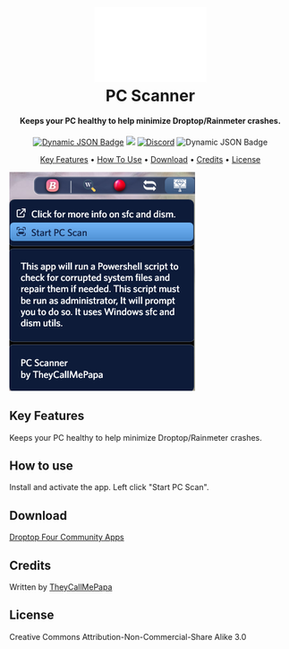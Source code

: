 <h1 align="center">
  <br>
  <a href="#"><img src="Button/Medium/Button.PNG" alt="Logo" width="200"></a>
  <br>
  PC Scanner
  <br>
</h1>

<h4 align="center">Keeps your PC healthy to help minimize Droptop/Rainmeter crashes.</h4>

<p align="center">
  <a href="https://droptopfour.com/community-apps"><img alt="Dynamic JSON Badge" src="https://img.shields.io/badge/dynamic/json?url=https%3A%2F%2Fraw.githubusercontent.com%2FDroptop-Four%2FGlobalData%2Fmain%2Fdata%2Fcommunity_apps%2Fcommunity_apps.json&query=%24.apps%5B72%5D%5B'version'%5D&prefix=v&label=Version&color=43ff64"></a>
  <a href="https://droptopfour.com"><img src="https://img.shields.io/badge/Droptop%20Four%20Website-43ff64"></a>
  <a href="https://droptopfour.com/discord"><img alt="Discord" src="https://img.shields.io/discord/800124057923485728"></a>
  <img alt="Dynamic JSON Badge" src="https://img.shields.io/badge/dynamic/json?url=https%3A%2F%2Fraw.githubusercontent.com%2FDroptop-Four%2FGlobalData%2Fmain%2Fdata%2Fcommunity_apps%2Fcommunity_apps.json&query=%24.apps%5B72%5D%5B'downloads'%5D&label=Downloads&color=d8624c">
</p>

<p align="center">
  <a href="#key-features">Key Features</a> •
  <a href="#how-to-use">How To Use</a> •
  <a href="#download">Download</a> •
  <a href="#credits">Credits</a> •
  <a href="#license">License</a>
</p>

![screenshot](Images/PreviewImage.png)

## Key Features
Keeps your PC healthy to help minimize Droptop/Rainmeter crashes.

## How to use
Install and activate the app.  Left click "Start PC Scan".

## Download
[Droptop Four Community Apps](https://droptopfour.com/community-apps/?id=26)

## Credits
Written by [TheyCallMePapa](https://github.com/papa-boynton)

## License
Creative Commons Attribution-Non-Commercial-Share Alike 3.0
